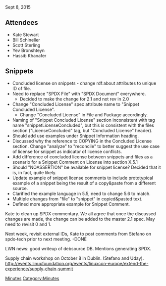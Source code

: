 Sept 8, 2015

## Attendees

  - Kate Stewart
  - Bill Schineller
  - Scott Sterling
  - Yev Bronshteyn
  - Hassib Khanafer

## Snippets

  - Concluded license on snippets - change rdf:about attributes to
    unique ID of file.
  - Need to replace "SPDX File" with "SPDX Document" everywhere.
      - Decided to make the change for 2.1 and not rev in 2.0
  - Change "Concluded License" spec attribute name to "Snippet Concluded
    License".
      - Change "Concluded License" in File and Package accordingly.
  - Naming of "Snippet Concluded License" section inconsistent with tag
    name "snippetLicenseConcluded", but this is consistent with the
    files section ("LicenseConcluded" tag, but "Concluded License"
    header).
  - Should add use examples under Snippet Information heading.
  - Discussed why the reference to COPYING in the Concluded License
    section. Change "analyze" to "reconcile" to better suggest the use
    case of license for snippet as indicator of license conflicts.
  - Add difference of concluded license between snippets and files as a
    scenario for a Snippet Comment on License into section X.5.1
  - Should "NOASSERTION" be available for snippet license? Decided that
    it is, in fact, quite likely.
  - Update example of snippet license comments to include prototypical
    example of a snippet being the result of a copy\&paste from a
    different source.
  - Clarified the example language in 5.5, need to change 5.6 to match.
  - Multiple changes from "file" to "snippet" in copied\&pasted text.
  - Defined more appropriate example for Snippet Comment.

Kate to clean up SPDX commentary. We all agree that once the discussed
changes are made, the change can be added to the master 2.1 spec. May
need to revisit 0 and 1.

Next week, revisit external IDs, Kate to post comments from Stefano on
spdx-tech prior to next meeting. -DONE

LWN news: good writeup of debsource DB. Mentions generating SPDX.

Supply chain workshop on October 8 in Dublin. (Stefano and Uday).
<http://events.linuxfoundation.org/events/linuxcon-europe/extend-the-experience/supply-chain-summit>

[Minutes](Category:Technical "wikilink")
[Category:Minutes](Category:Minutes "wikilink")
